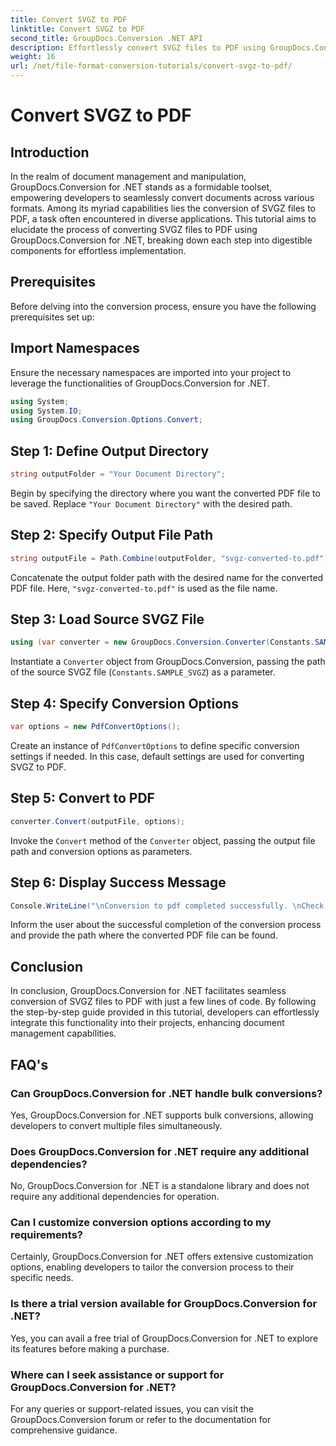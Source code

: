 ```yaml
---
title: Convert SVGZ to PDF
linktitle: Convert SVGZ to PDF
second_title: GroupDocs.Conversion .NET API
description: Effortlessly convert SVGZ files to PDF using GroupDocs.Conversion for .NET. Explore step-by-step tutorial & unleash seamless document management capabilities.
weight: 16
url: /net/file-format-conversion-tutorials/convert-svgz-to-pdf/
---
```


# Convert SVGZ to PDF

## Introduction
In the realm of document management and manipulation, GroupDocs.Conversion for .NET stands as a formidable toolset, empowering developers to seamlessly convert documents across various formats. Among its myriad capabilities lies the conversion of SVGZ files to PDF, a task often encountered in diverse applications. This tutorial aims to elucidate the process of converting SVGZ files to PDF using GroupDocs.Conversion for .NET, breaking down each step into digestible components for effortless implementation.
## Prerequisites
Before delving into the conversion process, ensure you have the following prerequisites set up:

## Import Namespaces
Ensure the necessary namespaces are imported into your project to leverage the functionalities of GroupDocs.Conversion for .NET.
```csharp
using System;
using System.IO;
using GroupDocs.Conversion.Options.Convert;
```

## Step 1: Define Output Directory
```csharp
string outputFolder = "Your Document Directory";
```
Begin by specifying the directory where you want the converted PDF file to be saved. Replace `"Your Document Directory"` with the desired path.
## Step 2: Specify Output File Path
```csharp
string outputFile = Path.Combine(outputFolder, "svgz-converted-to.pdf");
```
Concatenate the output folder path with the desired name for the converted PDF file. Here, `"svgz-converted-to.pdf"` is used as the file name.
## Step 3: Load Source SVGZ File
```csharp
using (var converter = new GroupDocs.Conversion.Converter(Constants.SAMPLE_SVGZ))
```
Instantiate a `Converter` object from GroupDocs.Conversion, passing the path of the source SVGZ file (`Constants.SAMPLE_SVGZ`) as a parameter.
## Step 4: Specify Conversion Options
```csharp
var options = new PdfConvertOptions();
```
Create an instance of `PdfConvertOptions` to define specific conversion settings if needed. In this case, default settings are used for converting SVGZ to PDF.
## Step 5: Convert to PDF
```csharp
converter.Convert(outputFile, options);
```
Invoke the `Convert` method of the `Converter` object, passing the output file path and conversion options as parameters.
## Step 6: Display Success Message
```csharp
Console.WriteLine("\nConversion to pdf completed successfully. \nCheck output in {0}", outputFolder);
```
Inform the user about the successful completion of the conversion process and provide the path where the converted PDF file can be found.

## Conclusion
In conclusion, GroupDocs.Conversion for .NET facilitates seamless conversion of SVGZ files to PDF with just a few lines of code. By following the step-by-step guide provided in this tutorial, developers can effortlessly integrate this functionality into their projects, enhancing document management capabilities.
## FAQ's
### Can GroupDocs.Conversion for .NET handle bulk conversions?
Yes, GroupDocs.Conversion for .NET supports bulk conversions, allowing developers to convert multiple files simultaneously.
### Does GroupDocs.Conversion for .NET require any additional dependencies?
No, GroupDocs.Conversion for .NET is a standalone library and does not require any additional dependencies for operation.
### Can I customize conversion options according to my requirements?
Certainly, GroupDocs.Conversion for .NET offers extensive customization options, enabling developers to tailor the conversion process to their specific needs.
### Is there a trial version available for GroupDocs.Conversion for .NET?
Yes, you can avail a free trial of GroupDocs.Conversion for .NET to explore its features before making a purchase.
### Where can I seek assistance or support for GroupDocs.Conversion for .NET?
For any queries or support-related issues, you can visit the GroupDocs.Conversion forum or refer to the documentation for comprehensive guidance.
